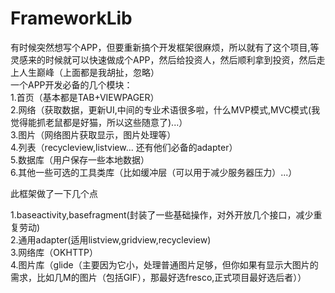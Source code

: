 # FrameworkLib

有时候突然想写个APP，但要重新搞个开发框架很麻烦，所以就有了这个项目,等灵感来的时候就可以快速做成个APP，然后给投资人，然后顺利拿到投资，然后走上人生巅峰（上面都是我胡扯，忽略）<br>
一个APP开发必备的几个模块：<br>
1.首页（基本都是TAB+VIEWPAGER）<br>
2.网络（获取数据，更新UI,中间的专业术语很多啦，什么MVP模式,MVC模式(我觉得能抓老鼠都是好猫，所以这些随意了)...）<br>
3.图片（网络图片获取显示，图片处理等）<br>
4.列表（recycleview,listview... 还有他们必备的adapter）<br>
5.数据库（用户保存一些本地数据）<br>
6.其他一些可选的工具类库（比如缓冲层（可以用于减少服务器压力）...）<br>




此框架做了一下几个点<br>

1.baseactivity,basefragment(封装了一些基础操作，对外开放几个接口，减少重复劳动)<br>
2.通用adapter(适用listview,gridview,recycleview)<br>
3.网络库（OKHTTP）<br>
4.图片库（glide（主要因为它小，处理普通图片足够，但你如果有显示大图片的需求，比如几M的图片（包括GIF），那最好选fresco,正式项目最好选后者））<br>
  

